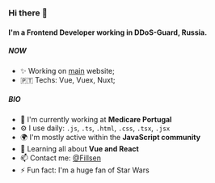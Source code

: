 ### Hi there 👋

#### I'm a Frontend Developer working in DDoS-Guard, Russia.

##### NOW

- ✨ Working on [main](https://ddos-guard.net) website;
- 🇵🇹 Techs: Vue, Vuex, Nuxt;

##### BIO

- 🏢 I'm currently working at **Medicare Portugal**
- ⚙️ I use daily: `.js`, `.ts`, `.html`, `.css`, `.tsx`, `.jsx`
- 🌍 I'm mostly active within the **JavaScript community**
- 🌱 Learning all about **Vue and React**
- 📫 Contact me: [@Fillsen](https://t.me/Fillsen)
- ⚡️ Fun fact: I'm a huge fan of Star Wars
